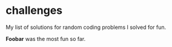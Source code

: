 # challenges
My list of solutions for random coding problems I solved for fun.

**Foobar** was the most fun so far. 
